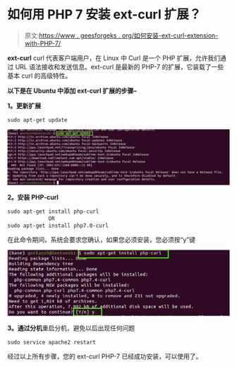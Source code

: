 # 如何用 PHP 7 安装 ext-curl 扩展？

> 原文:[https://www . geesforgeks . org/如何安装-ext-curl-extension-with-PHP-7/](https://www.geeksforgeeks.org/how-to-install-the-ext-curl-extension-with-php-7/)

**ext-curl** curl 代表客户端用户，在 Linux 中 Curl 是一个 PHP 扩展，允许我们通过 URL 语法接收和发送信息。ext-curl 是最新的 PHP-7 的扩展，它装载了一些基本 curl 的高级特性。

**以下是在 Ubuntu 中添加 ext-curl 扩展的步骤–**

**1。更新扩展**

```
sudo apt-get update
```

![](img/66dca22c89051278a038dec4dc0db562.png)

**2。安装 PHP-curl**

```
sudo apt-get install php-curl
             OR
sudo apt-get install php7.0-curl
```

在此命令期间，系统会要求您确认，如果您必须安装，您必须按“y”键

![](img/2bd0b309644924ebe3314fa2f0f7b356.png)

**3。通过分机**重启分机，避免以后出现任何问题

```
sudo service apache2 restart
```

经过以上所有步骤，您的 ext-curl PHP-7 已经成功安装，可以使用了。